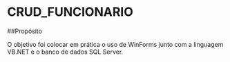 # CRUD_FUNCIONARIO

##Propósito

O objetivo foi colocar em prática o uso de WinForms junto com a linguagem VB.NET e o banco de dados SQL Server.

